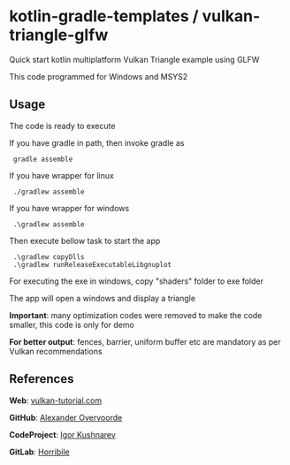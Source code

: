 # kotlin-gradle-templates / vulkan-triangle-glfw
Quick start kotlin multiplatform Vulkan Triangle example using GLFW

This code programmed for Windows and MSYS2

## Usage
The code is ready to execute 

If you have gradle in path, then invoke gradle as

     gradle assemble

If you have wrapper for linux

     ./gradlew assemble

If you have wrapper for windows

     .\gradlew assemble

Then execute bellow task to start the app

     .\gradlew copyDlls
     .\gradlew runReleaseExecutableLibgnuplot

For executing the exe in windows, copy "shaders" folder to exe folder

The app will open a windows and display a triangle

**Important**: many optimization codes were removed to make the code smaller, this code is only for demo

**For better output**: fences, barrier, uniform buffer etc are mandatory as per Vulkan recommendations 

## References

**Web**: [vulkan-tutorial.com](https://vulkan-tutorial.com/Drawing_a_triangle/Setup/Base_code)

**GitHub**: [Alexander Overvoorde](https://gist.github.com/Overv/7ac07356037592a121225172d7d78f2d)

**CodeProject**: [Igor Kushnarev](https://www.codeproject.com/Articles/1288159/Vulkan-API-with-Kotlin-Native-Project-Setup)

**GitLab**: [Horribile](https://gitlab.com/Horribile/kvarc)

